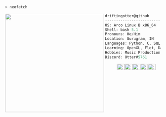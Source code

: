 ```bash
> neofetch
```

<img align="left" src="https://avatars.githubusercontent.com/u/112343623?v=4" width="320" /> 

```csharp
driftingotter@github
-------------------------
OS: Arco Linux B x86_64
Shell: bash 5.1
Pronouns: He/Him
Location: Gurugram, IN
Languages: Python, C, SQL
Learning: OpenGL, Flet, Data Science, HTML, CSS, JS
Hobbies: Music Production, Gym, Gaming
Discord: Otter#5761
```
<p align="left">
  &nbsp; &nbsp; &nbsp; &nbsp; &nbsp;
  <img alt="#474342" src="https://via.placeholder.com/15/474342/000000?text=+" width="25" height="20" /><img alt="#fbedf6" src="https://via.placeholder.com/15/fbedf6/000000?text=+" width="25" height="20" /><img alt="#c9594d" src="https://via.placeholder.com/15/c9594d/000000?text=+" width="25" height="20" /><img alt="#f8b9b2" src="https://via.placeholder.com/15/f8b9b2/000000?text=+" width="25" height="20" /><img alt="#ae9c9d" src="https://via.placeholder.com/15/ae9c9d/000000?text=+" width="25" height="20" />
</p>
